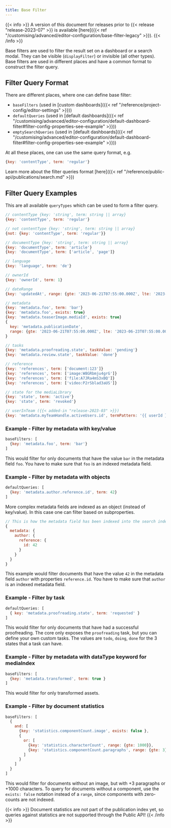 ```yaml
---
title: Base Filter
---
```


{{< info >}}
A version of this document for releases prior to {{< release "release-2023-07" >}} is available [here]({{< ref "/customising/advanced/editor-configuration/base-filter-legacy" >}}).
{{< /info >}}

Base filters are used to filter the result set on a dashboard or a search modal.
They can be visible (`displayFilter`) or invisible (all other types).
Base filters are used in different places and have a common format to construct the filter query.

## Filter Query Format

There are different places, where one can define base filter:

- `baseFilters` (used in [custom dashboards]({{< ref "/reference/project-config/editor-settings" >}}))
- `defaultQueries` (used in [default dashboards]({{< ref "/customising/advanced/editor-configuration/default-dashboard-filter#filter-config-properties-see-example" >}}))
- `emptySearchQueries` (used in [default dashboards]({{< ref "/customising/advanced/editor-configuration/default-dashboard-filter#filter-config-properties-see-example" >}}))

At all these places, one can use the same query format, e.g.

```js
{key: 'contentType', term: 'regular'}
```

Learn more about the filter queries format [here]({{< ref "/reference/public-api/publications/search.md" >}})

## Filter Query Examples

This are all available `queryTypes` which can be used to form a filter query.

```js
// contentType {key: 'string', term: string || array}
{key: 'contentType', term: 'regular'}

// not contentType {key: 'string', term: string || array}
{not: {key: 'contentType', term: 'regular'}}

// documentType {key: 'string', term: string || array}
{key: 'documentType', term: 'article'}
{key: 'documentType', term: ['article', 'page']}

// language
{key: 'language', term: 'de'}

// ownerId
{key: 'ownerId', term: 1}

// dateRange
{key: 'updatedAt', range: {gte: '2023-06-21T07:55:00.000Z', lte: '2023-06-23T07:55:00.000Z'}}

// metadata
{key: 'metadata.foo', term: 'bar'}
{key: 'metadata.foo', exists: true}
{key: 'metadata.teaserImage.mediaId', exists: true}
{
  key: 'metadata.publicationDate',
  range: {gte: '2023-06-21T07:55:00.000Z', lte: '2023-06-23T07:55:00.000Z'}
}

// tasks
{key: 'metadata.proofreading.state', taskValue: 'pending'}
{key: 'metadata.review.state', taskValue: 'done'}

// reference
{key: 'references', term: ['document:123']}
{key: 'references', term: ['image:W8GRbmju4grG']}
{key: 'references', term: ['file:A7JRa4mS3xBQ']}
{key: 'references', term: ['video:P2rSblad3aUS']}

// state for the mediaLibrary
{key: 'state', term: 'active'}
{key: 'state', term: 'revoked'}

// userInTeam ({{< added-in "release-2023-03" >}})
{key: 'metadata.myTeamHandle.activeUsers.id', termPattern: '{{ userId }}'}
```

### Example - Filter by metadata with key/value

```js
baseFilters: [
  {key: 'metadata.foo', term: 'bar'}
]
```

This would filter for only documents that have the value `bar` in the metadata field `foo`. You have to make sure that `foo` is an indexed metadata field.

### Example - Filter by metadata with objects

```js
defaultQueries: [
  {key: 'metadata.author.reference.id', term: 42}
]
```

More complex metadata fields are indexed as an object (instead of key/value). In this case one can filter based on subproperties.

```js
// This is how the metadata field has been indexed into the search index
{
  metadata: {
    author: {
      reference: {
        id: 42
      }
    }
  }
}
```

This example would filter documents that have the value `42` in the metadata field `author` with properties `reference.id`. You have to make sure that `author` is an indexed metadata field.

### Example - Filter by task

```js
defaultQueries: [
  { key: 'metadata.proofreading.state', term: 'requested' }
]
```

This would filter for only documents that have had a successful proofreading. The core only exposes the `proofreading` task, but you can define your own custom tasks. The values are `todo`, `doing`, `done` for the 3 states that a task can have.

### Example - Filter by metadata with dataType keyword for mediaIndex

```js
baseFilters: [
  {key: 'metadata.transformed', term: true }
]
```

This would filter for only transformed assets.

### Example - Filter by document statistics

```js
baseFilters: [
  {
    and: [
      {key: 'statistics.componentCount.image', exists: false },
      {
        or: [
          {key: 'statistics.characterCount', range: {gte: 1000}},
          {key: 'statistics.componentCount.paragraphs', range: {gte: 3}}
        ]
      }
    ]
  }
]
```
This would filter for documents without an image, but with +3 paragraphs or +1000 characters.
To query for documents without a component, use the `exists: false` notation instead of a `range`, since components
with zero-counts are not indexed.

{{< info >}}
Document statistics are not part of the publication index yet, so queries against statistics are not supported through the Public API! 
{{< /info >}}
